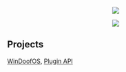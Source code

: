 <p align="center"> <img src="https://c.tenor.com/WHrgX-FXJjwAAAAd/rickroll.gif">

<p align="center"> <img src="https://github-readme-stats.vercel.app/api?username=BachErik&count_private=true&show_icons=true&bg_color=161b22&title_color=58a6ff&text_color=c9d1d9&icon_color=196c2e&custom_title=Statistics&hide_border=true"> </p>

## Projects

[WinDoofOS](https://github.com/BachErik/WinDoofOS), [Plugin API](https://github.com/BachErik/API)
